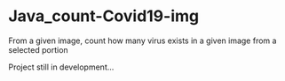# Java_count-Covid19-img
From a given image, count how many virus exists in a given image from a selected portion

Project still in development...
